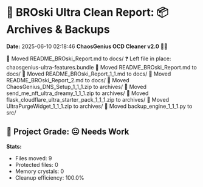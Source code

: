 # 🧹 BROski Ultra Clean Report: 📦 Archives & Backups
**Date:** 2025-06-10 02:18:46
**ChaosGenius OCD Cleaner v2.0** 🧠💜

📁 Moved README_BROski_Report.md to docs/
❓ Left file in place: chaosgenius-ultra-features.bundle
📁 Moved README_BROski_Report.md to docs/
📁 Moved README_BROski_Report_1_1.md to docs/
📁 Moved README_BROski_Report_2.md to docs/
📁 Moved ChaosGenius_DNS_Setup_1_1_1.zip to archives/
📁 Moved send_me_nft_ultra_dreamy_1_1_1.zip to archives/
📁 Moved flask_cloudflare_ultra_starter_pack_1_1_1.zip to archives/
📁 Moved UltraPurgeWidget_1_1_1.zip to archives/
📁 Moved backup_engine_1_1_1.py to src/

## 🧠 Project Grade: 😐 Needs Work
**Stats:**
- Files moved: 9
- Protected files: 0
- Memory crystals: 0
- Cleanup efficiency: 100.0%